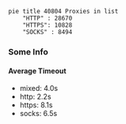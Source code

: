 
```mermaid
pie title 40804 Proxies in list
    "HTTP" : 28670
    "HTTPS": 10828
    "SOCKS" : 8494
```

### Some Info
#### Average Timeout

- mixed: 4.0s
- http: 2.2s
- https: 8.1s
- socks: 6.5s